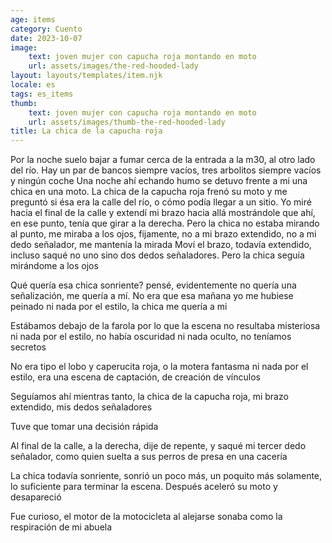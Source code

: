 ```yaml
---
age: items
category: Cuento
date: 2023-10-07
image:
    text: joven mujer con capucha roja montando en moto
    url: assets/images/the-red-hooded-lady
layout: layouts/templates/item.njk
locale: es
tags: es_items
thumb:
    text: joven mujer con capucha roja montando en moto
    url: assets/images/thumb-the-red-hooded-lady
title: La chica de la capucha roja
---
```


Por la noche suelo bajar a fumar cerca de la entrada a la m30, al otro lado del río. Hay un par de bancos siempre vacíos, tres arbolitos siempre vacíos y ningún coche
Una noche ahí echando humo se detuvo frente a mi una chica en una moto. La chica de la capucha roja frenó su moto y me preguntó si ésa era la calle del río, o cómo podía llegar a un sitio. Yo miré hacia el final de la calle y extendí mi brazo hacia allá mostrándole que ahí, en ese punto, tenía que girar a la derecha. Pero la chica no estaba mirando al punto, me miraba a los ojos, fijamente, no a mi brazo extendido, no a mi dedo señalador, me mantenía la mirada
Moví el brazo, todavía extendido, incluso saqué no uno sino dos dedos señaladores. Pero la chica seguía mirándome a los ojos

Qué quería esa chica sonriente? pensé, evidentemente no quería una señalización, me quería a mí. No era que esa mañana yo me hubiese peinado ni nada por el estilo, la chica me quería a mi

Estábamos debajo de la farola por lo que la escena no resultaba misteriosa ni nada por el estilo, no había oscuridad ni nada oculto, no teníamos secretos

No era tipo el lobo y caperucita roja, o la motera fantasma ni nada por el estilo, era una escena de captación, de creación de vínculos

Seguíamos ahí mientras tanto, la chica de la capucha roja, mi brazo extendido, mis dedos señaladores

Tuve que tomar una decisión rápida

Al final de la calle, a la derecha, dije de repente, y saqué mi tercer dedo señalador, como quien suelta a sus perros de presa en una cacería

La chica todavía sonriente, sonrió un poco más, un poquito más solamente, lo suficiente para terminar la escena. Después aceleró su moto y desapareció

Fue curioso, el motor de la motocicleta al alejarse sonaba como la respiración de mi abuela